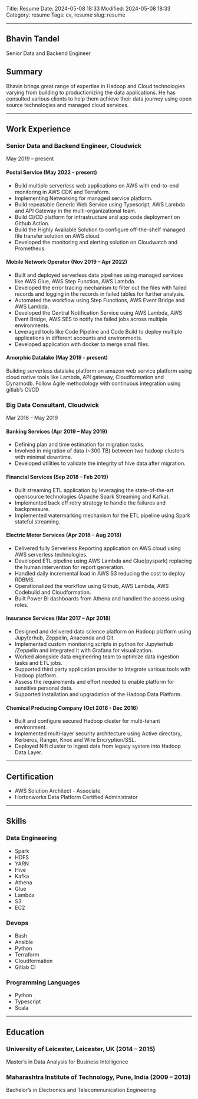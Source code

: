 Title: Resume
Date: 2024-05-08 18:33
Modified: 2024-05-08 18:33
Category: resume
Tags: cv, resume
slug: resume

******

## Bhavin Tandel
Senior Data and Backend Engineer

## Summary
Bhavin brings great range of expertise in Hadoop and Cloud technologies varying from building to productionizing the data applications. He has consulted various clients to help them achieve their data journey using open source technologies and managed cloud services.

******

## Work Experience

### Senior Data and Backend Engineer, Cloudwick

May 2019 – present

#### Postal Service (May 2022 – present)

* Build multiple serverless web applications on AWS with end-to-end monitoring in AWS CDK and Terraform.
* Implementing Networking for managed service platform.
* Build repeatable Generic Web Service using Typescript, AWS Lambda and API Gateway in the multi-organizational team.
* Build CI/CD platform for infrastructure and app code deployment on Github Action.
* Build the Highly Available Solution to configure off-the-shelf managed file transfer solution on AWS cloud.
* Developed the monitoring and alerting solution on Cloudwatch and Prometheus.

#### Mobile Network Operator (Nov 2019 – Apr 2022)

* Built and deployed serverless data pipelines using managed services like AWS Glue, AWS Step Function, AWS Lambda.
* Developed the error tracing mechanism to filter out the files with failed records and logging in the records in failed tables for further analysis.
* Automated the workflow using Step Functions, AWS Event Bridge and AWS Lambda.
* Developed the Central Notification Service using AWS Lambda, AWS Event Bridge, AWS SES to notify the failed jobs across multiple environments.
* Leveraged tools like Code Pipeline and Code Build to deploy multiple applications in different accounts and environments.
* Developed application with docker to merge small files.

#### Amorphic Datalake (May 2019 - present)

Building serverless datalake platform on amazon web service platform using cloud native tools like Lambda, API gateway, Cloudformation and Dynamodb.
Follow Agile methodology with continuous integration using gitlab’s CI/CD

### Big Data Consultant, Cloudwick

Mar 2016 – May 2019

#### Banking Services (Apr 2019 – May 2019)

* Defining plan and time estimation for migration tasks.
* Involved in migration of data (~300 TB) between two hadoop clusters with minimal downtime. 
* Developed utilities to validate the integrity of hive data after migration. 

#### Financial Services (Sep 2018 – Feb 2019)

* Built streaming ETL application by leveraging the state-of-the-art opensource technologies (Apache Spark Streaming and Kafka).
* Implemented back off retry strategy to handle the failures and backpressure.
* Implemented watermarking mechanism for the ETL pipeline using Spark stateful streaming.

#### Electric Meter Services (Apr 2018 – Aug 2018)

* Delivered fully Serverless Reporting application on AWS cloud using AWS serverless technologies. 
* Developed ETL pipeline using AWS Lambda and Glue(pyspark) replacing the human intervention for report generation.
* Handled daily incremental load in AWS S3 reducing the cost to deploy RDBMS.
* Operationalized the workflow using Github, AWS Lambda, AWS Codebuild and Cloudformation.
* Built Power BI dashboards from Athena and handled the access using roles.

#### Insurance Services (Mar 2017 – Apr 2018)

* Designed and delivered data science platform on Hadoop platform using Jupyterhub, Zeppelin, Anaconda and Git.
* Implemented custom monitoring scripts in python for Jupyterhub /Zeppelin and integrated it with Grafana for visualization.
* Worked alongside data engineering team to optimize data ingestion tasks and ETL jobs.
* Supported third party application provider to integrate various tools with Hadoop platform.
* Assess the requirements and effort needed to enable platform for sensitive personal data.
* Supported installation and upgradation of the Hadoop Data Platform.

#### Chemical Producing Company (Oct 2016 - Dec 2016)

* Built and configure secured Hadoop cluster for multi-tenant environment. 
* Implemented multi-layer security architecture using Active directory, Kerberos, Ranger, Knox and Wire Encryption/SSL.
* Deployed Nifi cluster to ingest data from legacy system into Hadoop Data Layer.

******

## Certification

* AWS Solution Architect - Associate 
* Hortonworks Data Platform Certified Administrator 

******

## Skills

### Data Engineering

* Spark
* HDFS
* YARN
* Hive
* Kafka
* Athena
* Glue
* Lambda
* S3
* EC2

### Devops

* Bash
* Ansible
* Python
* Terraform
* Cloudformation
* Gitlab CI

### Programming Languages

* Python
* Typescript
* Scala

******

## Education

### University of Leicester, Leicester, UK (2014 – 2015)

Master’s in Data Analysis for Business Intelligence

### Maharashtra Institute of Technology, Pune, India (2009 – 2013)

Bachelor’s in Electronics and Telecommunication Engineering
